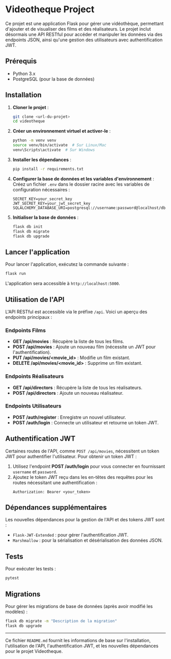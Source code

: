 
# Videotheque Project

Ce projet est une application Flask pour gérer une vidéothèque, permettant d'ajouter et de visualiser des films et des réalisateurs. Le projet inclut désormais une API RESTful pour accéder et manipuler les données via des endpoints JSON, ainsi qu'une gestion des utilisateurs avec authentification JWT.

## Prérequis

- Python 3.x
- PostgreSQL (pour la base de données)

## Installation

1. **Cloner le projet** :
   ```bash
   git clone <url-du-projet>
   cd videotheque
   ```

2. **Créer un environnement virtuel et activer-le** :
   ```bash
   python -m venv venv
   source venv/bin/activate  # Sur Linux/Mac
   venv\Scripts\activate  # Sur Windows
   ```

3. **Installer les dépendances** :
   ```bash
   pip install -r requirements.txt
   ```

4. **Configurer la base de données et les variables d'environnement** :
   Créez un fichier `.env` dans le dossier racine avec les variables de configuration nécessaires :
   ```env
   SECRET_KEY=your_secret_key
   JWT_SECRET_KEY=your_jwt_secret_key
   SQLALCHEMY_DATABASE_URI=postgresql://username:password@localhost/dbname
   ```

5. **Initialiser la base de données** :
   ```bash
   flask db init
   flask db migrate
   flask db upgrade
   ```

## Lancer l'application

Pour lancer l'application, exécutez la commande suivante :
```bash
flask run
```

L'application sera accessible à `http://localhost:5000`.

## Utilisation de l'API

L'API RESTful est accessible via le préfixe `/api`. Voici un aperçu des endpoints principaux :

### Endpoints Films

- **GET /api/movies** : Récupère la liste de tous les films.
- **POST /api/movies** : Ajoute un nouveau film (nécessite un JWT pour l'authentification).
- **PUT /api/movies/<movie_id>** : Modifie un film existant.
- **DELETE /api/movies/<movie_id>** : Supprime un film existant.

### Endpoints Réalisateurs

- **GET /api/directors** : Récupère la liste de tous les réalisateurs.
- **POST /api/directors** : Ajoute un nouveau réalisateur.

### Endpoints Utilisateurs

- **POST /auth/register** : Enregistre un nouvel utilisateur.
- **POST /auth/login** : Connecte un utilisateur et retourne un token JWT.

## Authentification JWT

Certaines routes de l'API, comme `POST /api/movies`, nécessitent un token JWT pour authentifier l'utilisateur. Pour obtenir un token JWT :
1. Utilisez l'endpoint **POST /auth/login** pour vous connecter en fournissant `username` et `password`.
2. Ajoutez le token JWT reçu dans les en-têtes des requêtes pour les routes nécessitant une authentification :
   ```
   Authorization: Bearer <your_token>
   ```

## Dépendances supplémentaires

Les nouvelles dépendances pour la gestion de l'API et des tokens JWT sont :
- `Flask-JWT-Extended` : pour gérer l'authentification JWT.
- `Marshmallow` : pour la sérialisation et désérialisation des données JSON.

## Tests

Pour exécuter les tests :
```bash
pytest
```

## Migrations

Pour gérer les migrations de base de données (après avoir modifié les modèles) :
```bash
flask db migrate -m "Description de la migration"
flask db upgrade
```

---

Ce fichier `README.md` fournit les informations de base sur l'installation, l'utilisation de l'API, l'authentification JWT, et les nouvelles dépendances pour le projet Videotheque.
